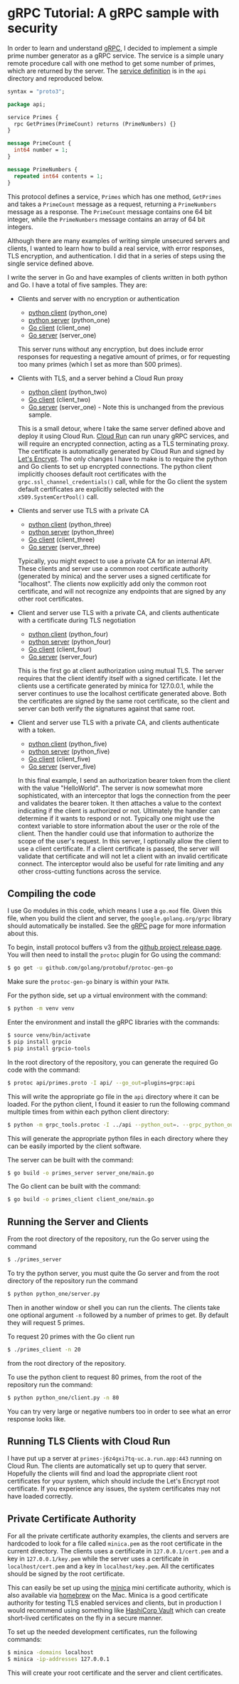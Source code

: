 # gRPC Tutorial: A gRPC sample with security

In order to learn and understand [gRPC](https://grpc.io), I decided to
implement a simple prime number generator as a
gRPC service. The service is a simple unary remote procedure call with one
method to get some number of primes, which are returned by the server. The
[service definition](api/primes.proto) is in the `api` directory and
reproduced below.

```protobuf
syntax = "proto3";

package api;

service Primes {
  rpc GetPrimes(PrimeCount) returns (PrimeNumbers) {}
}

message PrimeCount {
  int64 number = 1;
}

message PrimeNumbers {
  repeated int64 contents = 1;
}
```

This protocol defines a service, `Primes` which has one method, `GetPrimes` and
takes a `PrimeCount` message as a request, returning a `PrimeNumbers` message as a
response. The `PrimeCount` message contains one 64 bit integer, while the
`PrimeNumbers` message contains an array of 64 bit integers.

Although there are many examples of writing simple unsecured servers and
clients, I wanted to learn how to build a real service, with error responses,
TLS encryption, and authentication. I did that in a series of steps using the
single service defined above.

I write the server in Go and have examples of clients written in both python
and Go. I have a total of five samples. They are:

- Clients and server with no encryption or authentication
    - [python client](python_one/client.py) (python_one)
    - [python server](python_one/server.py) (python_one)
    - [Go client](client_one/main.go) (client_one)
    - [Go server](server_one/main.go) (server_one)

    This server runs without any encryption, but does include error responses
    for requesting a negative amount of primes, or for requesting too many
    primes (which I set as more than 500 primes). 

- Clients with TLS, and a server behind a Cloud Run proxy
    - [python client](python_two/client.py) (python_two)
    - [Go client](client_two/main.go) (client_two)
    - [Go server](server_one/main.go) (server_one) - Note this is unchanged from the
      previous sample.

    This is a small detour, where I take the same server defined above and
    deploy it using Cloud Run. [Cloud Run](https://cloud.run/) can run unary gRPC services, and will
    require an encrypted connection, acting as a TLS terminating proxy. The
    certificate is automatically generated by Cloud Run and signed by [Let's
    Encrypt](https://letsencrypt.org/). The only changes I have to make is to
    require the python and Go clients to set up encrypted connections. The
    python client implicitly chooses default root certificates with the
    `grpc.ssl_channel_credentials()` call, while for the Go client the system
    default certificates are explicitly selected with the
    `x509.SystemCertPool()` call.

- Clients and server use TLS with a private CA
    - [python client](python_three/client.py) (python_three)
    - [python server](python_three/server.py) (python_three)
    - [Go client](client_three/main.go) (client_three)
    - [Go server](server_three/main.go) (server_three)

    Typically, you might expect to use a private CA for an internal API. These
    clients and server use a common root certificate authority (generated by
    minica) and the server uses a signed certificate for "localhost". The
    clients now explicitly add only the common root certificate, and will not
    recognize any endpoints that are signed by any other root certificates.

- Client and server use TLS with a private CA, and clients authenticate with a
  certificate during TLS negotiation
    - [python client](python_four/client.py) (python_four)
    - [python server](python_four/server.py) (python_four)
    - [Go client](client_four/main.go) (client_four)
    - [Go server](server_four/main.go) (server_four)

    This is the first go at client authorization using mutual TLS. The server
    requires that the client identify itself with a signed certificate. I let
    the clients use a certificate generated by minica for 127.0.0.1, while the
    server continues to use the localhost certificate generated above. Both
    the certificates are signed by the same root certificate, so the client
    and server can both verify the signatures against that same root. 

- Client and server use TLS with a private CA, and clients authenticate with a
  token.
    - [python client](python_five/client.py) (python_five)
    - [python server](python_five/server.py) (python_five)
    - [Go client](client_five/main.go) (client_five)
    - [Go server](server_five/main.go) (server_five)

    In this final example, I send an authorization bearer token from the
    client with the value "HelloWorld". The server is now somewhat more
    sophisticated, with an interceptor that logs the connection from the peer
    and validates the bearer token. It then attaches a value to the context
    indicating if the client is authorized or not. Ultimately the handler can
    determine if it wants to respond or not. Typically one might use the
    context variable to store information about the user or the role of the
    client. Then the handler could use that information to authorize the scope
    of the user's request. In this server, I optionally allow the client to
    use a client certificate. If a client certificate is passed, the server
    will validate that certificate and will not let a client with an invalid
    certificate connect. The interceptor would also be useful for rate
    limiting and any other cross-cutting functions across the service.

## Compiling the code

I use Go modules in this code, which means I use a `go.mod` file. Given this
file, when you build the client and server, the `google.golang.org/grpc`
library should automatically be installed. See the [gRPC](https://grpc.io)
page for more information about this.

To begin, install protocol buffers v3 from the [github project release
page](https://github.com/google/protobuf/releases). You will then need to
install the `protoc` plugin for Go using the command:

```sh
$ go get -u github.com/golang/protobuf/protoc-gen-go
```

Make sure the `protoc-gen-go` binary is within your `PATH`.

For the python side, set up a virtual environment with the command:

```sh
$ python -m venv venv
```

Enter the environment and install the gRPC libraries with the commands:

```sh
$ source venv/bin/activate
$ pip install grpcio
$ pip install grpcio-tools
```

In the root directory of the repository, you can generate the required Go code
with the command:

```sh
$ protoc api/primes.proto -I api/ --go_out=plugins=grpc:api
```

This will write the appropriate go file in the `api` directory where it can be
loaded. For the python client, I found it easier to run the following command
multiple times from within each python client directory:

```sh
$ python -m grpc_tools.protoc -I ../api --python_out=. --grpc_python_out=. ../api/primes.proto
```

This will generate the appropriate python files in each directory where they
can be easily imported by the client software.

The server can be built with the command:

```sh
$ go build -o primes_server server_one/main.go
```

The Go client can be built with the command:

```sh
$ go build -o primes_client client_one/main.go
```

## Running the Server and Clients

From the root directory of the repository, run the Go server using the command

```sh
$ ./primes_server
```

To try the python server, you must quite the Go server and from the root
directory of the repository run the command

```sh
$ python python_one/server.py
```

Then in another window or shell you can run the clients. The clients take one
optional argument `-n` followed by a number of primes to get. By default they
will request 5 primes. 

To request 20 primes with the Go client run

```sh
$ ./primes_client -n 20
```

from the root directory of the repository.

To use the python client to request 80 primes, from the root of the repository
run  the command:

```sh
$ python python_one/client.py -n 80
```

You can try very large or negative numbers too in order to see what an error
response looks like.

## Running TLS Clients with Cloud Run

I have put up a server at `primes-j6z4gxi7tq-uc.a.run.app:443` running on Cloud Run.
The clients are automatically set up to query that server. Hopefully the
clients will find and load the appropriate client root certificates for your
system, which should include the Let's Encrypt root certificate. If you
experience any issues, the system certificates may not have loaded correctly.

## Private Certificate Authority

For all the private certificate authority examples, the clients and servers
are hardcoded to look for a file called `minica.pem` as the root certificate
in the current directory. The clients uses a certificate in
`127.0.0.1/cert.pem` and a key in `127.0.0.1/key.pem` while the server uses a
certificate in `localhost/cert.pem` and a key in `localhost/key.pem`. All the
certificates should be signed by the root certificate.

This can easily be set up using the [minica](https://github.com/jsha/minica)
mini certificate authority, which is also available via
[homebrew](https://brew.sh/) on the Mac. Minica is a good certificate
authority for testing TLS enabled services and clients, but in production I
would recommend using something like [HashiCorp
Vault](https://www.vaultproject.io/) which can create short-lived certificates
on the fly in a secure manner. 

To set up the needed development certificates, run the following commands:

```sh
$ minica -domains localhost
$ minica -ip-addresses 127.0.0.1
```

This will create your root certificate and the server and client certificates.
